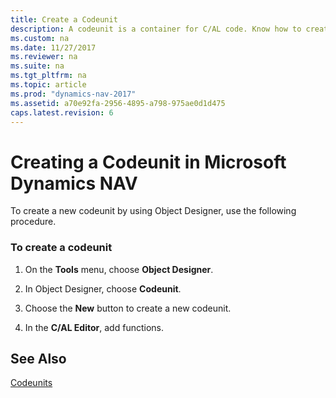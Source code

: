 ```yaml
---
title: Create a Codeunit
description: A codeunit is a container for C/AL code. Know how to create one and use the functions in a codeunit from other application objects.
ms.custom: na
ms.date: 11/27/2017
ms.reviewer: na
ms.suite: na
ms.tgt_pltfrm: na
ms.topic: article
ms.prod: "dynamics-nav-2017"
ms.assetid: a70e92fa-2956-4895-a798-975ae0d1d475
caps.latest.revision: 6
---
```

# Creating a Codeunit in Microsoft Dynamics NAV
To create a new codeunit by using Object Designer, use the following procedure.  
  
### To create a codeunit  
  
1.  On the **Tools** menu, choose **Object Designer**.  
  
2.  In Object Designer, choose **Codeunit**.  
  
3.  Choose the **New** button to create a new codeunit.  
  
4.  In the **C/AL Editor**, add functions.  
  
## See Also  
 [Codeunits](Codeunits.md)